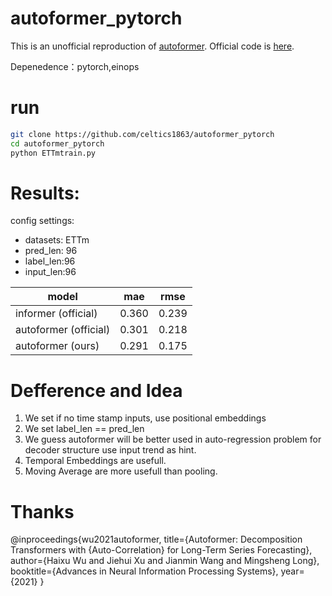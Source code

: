 # autoformer_pytorch

This is an unofficial reproduction of [autoformer](https://arxiv.org/abs/2106.13008).
Official code is [here](https://github.com/thuml/Autoformer).

Depenedence：pytorch,einops

# run


```bash
git clone https://github.com/celtics1863/autoformer_pytorch
cd autoformer_pytorch
python ETTmtrain.py
```

# Results:

config settings:

- datasets: ETTm
- pred_len: 96
- label_len:96
- input_len:96

| model  | mae| rmse|
| --- |--- |---- |
| informer (official)  | 0.360 | 0.239  |
| autoformer (official)| 0.301 | 0.218  |
| autoformer (ours) | 0.291 | 0.175 |


# Defference and Idea

1. We set if no time stamp inputs, use positional embeddings
2. We set label_len == pred_len
3. We guess autoformer will be better used in auto-regression problem for decoder structure use input trend as hint.
4. Temporal Embeddings are usefull.
5. Moving Average are more usefull than pooling.


# Thanks

@inproceedings{wu2021autoformer,
  title={Autoformer: Decomposition Transformers with {Auto-Correlation} for Long-Term Series Forecasting},
  author={Haixu Wu and Jiehui Xu and Jianmin Wang and Mingsheng Long},
  booktitle={Advances in Neural Information Processing Systems},
  year={2021}
}
